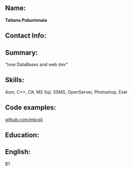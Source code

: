 ## **Name:** 
**Tatiana Poburinnaia**

## **Contact Info:**

## **Summary:**
"love DataBases and web dev"

## **Skills:**
Asm, C++, C#, MS Sql, SSMS, OpenServer, Photoshop, Exel

## **Code examples:**
[github.com/mkvsk](https://github.com/mkvsk?tab=repositories)

## **Education:** 


## **English:**
B1
